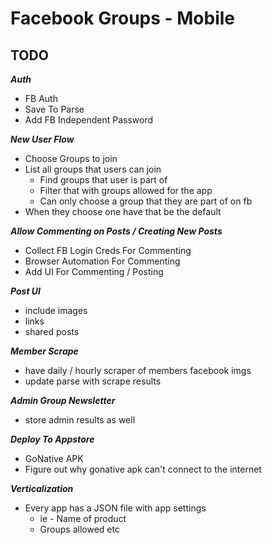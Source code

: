 Facebook Groups - Mobile
===========================

TODO 
-----------------------------------
***Auth***
- FB Auth
- Save To Parse
- Add FB Independent Password

***New User Flow***
- Choose Groups to join 
- List all groups that users can join
  - Find groups that user is part of
  - Filter that with groups allowed for the app
  - Can only choose a group that they are part of on fb
- When they choose one have that be the default

***Allow Commenting on Posts / Creating New Posts***
- Collect FB Login Creds For Commenting
- Browser Automation For Commenting
- Add UI For Commenting / Posting

***Post UI***
- include images
- links
- shared posts

***Member Scrape***
- have daily / hourly scraper of members facebook imgs
- update parse with scrape results

***Admin Group Newsletter***
- store admin results as well

***Deploy To Appstore***
- GoNative APK 
- Figure out why gonative apk can't connect to the internet
 
***Verticalization***
- Every app has a JSON file with app settings
  - ie - Name of product
  - Groups allowed etc

